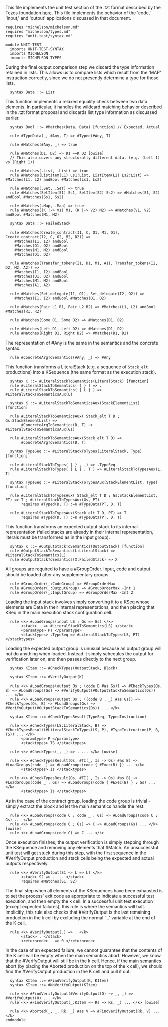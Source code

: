 This file implements the unit test section of the .tzt format described by the Tezos foundation [here](https://gitlab.com/tezos/tezos/-/merge_requests/1487/diffs).  This file implements the behavior of the 'code,' 'input,' and 'output' applications discussed in that document.

```k
requires "michelson/michelson.md"
requires "michelson/types.md"
requires "unit-test/syntax.md"

module UNIT-TEST
  imports UNIT-TEST-SYNTAX
  imports MICHELSON
  imports MICHELSON-TYPES
```

During the final output comparison step we discard the type information retained in lists.  This allows us to compare lists which result from the 'MAP' instruction correctly, since we do not presently determine a type for those lists.

```k
  syntax Data ::= List
```

This function implements a relaxed equality check between two data elements.  In particular, it handles the wildcard matching behavior described in the .tzt format proposal and discards list type information as discussed earlier.

```k
  syntax Bool ::= #Matches(Data, Data) [function] // Expected, Actual

  rule #TypeData(_, #Any, T) => #Typed(#Any, T)

  rule #Matches(#Any, _) => true

  rule #Matches(D1, D2) => D1 ==K D2 [owise]
  // This also covers any structurally different data. (e.g. (Left 1) vs (Right 1))

  rule #Matches(.List, .List) => true
  rule #Matches(ListItem(L1) Ls1:List, ListItem(L2) Ls2:List) => #Matches(L1, L2) andBool #Matches(Ls1, Ls2)

  rule #Matches(.Set, .Set) => true
  rule #Matches(SetItem(S1) Ss1, SetItem(S2) Ss2) => #Matches(S1, S2) andBool #Matches(Ss1, Ss2)

  rule #Matches(.Map, .Map) => true
  rule #Matches((K |-> V1) M1, (K |-> V2) M2) => #Matches(V1, V2) andBool #Matches(M1, M2)

  syntax Data ::= FailedStack

  rule #Matches(Create_contract(I1, C, O1, M1, D1), Create_contract(I2, C, O2, M2, D2)) =>
    #Matches(I1, I2) andBool
    #Matches(O1, O2) andBool
    #Matches(M1, M2) andBool
    #Matches(D1, D2)

  rule #Matches(Transfer_tokens(I1, D1, M1, A1), Transfer_tokens(I2, D2, M2, A2)) =>
    #Matches(I1, I2) andBool
    #Matches(D1, D2) andBool
    #Matches(M1, M2) andBool
    #Matches(A1, A2)

  rule #Matches(Set_delegate(I1, O1), Set_delegate(I2, O2)) =>
    #Matches(I1, I2) andBool #Matches(O1, O2)

  rule #Matches(Pair L1 R1, Pair L2 R2) => #Matches(L1, L2) andBool #Matches(R1, R2)

  rule #Matches(Some D1, Some D2) => #Matches(D1, D2)

  rule #Matches(Left D1, Left D2) => #Matches(D1, D2)
  rule #Matches(Right D1, Right D2) => #Matches(D1, D2)
```

The representation of #Any is the same in the semantics and the concrete syntax.

```k
  rule #ConcreteArgToSemantics(#Any, _) => #Any
```

This function transforms a LiteralStack (e.g. a sequence of `Stack_elt` productions) into a KSequence (the same format as the execution stack).

```k
  syntax K ::= #LiteralStackToSemantics(LiteralStack) [function]
  rule #LiteralStackToSemantics( { } ) => .
  rule #LiteralStackToSemantics( { L } ) => #LiteralStackToSemanticsAux(L)

  syntax K ::= #LiteralStackToSemanticsAux(StackElementList) [function]

  rule #LiteralStackToSemanticsAux( Stack_elt T D ; Gs:StackElementList) =>
       #ConcreteArgToSemantics(D, T) ~> #LiteralStackToSemanticsAux(Gs)

  rule #LiteralStackToSemanticsAux(Stack_elt T D) =>
       #ConcreteArgToSemantics(D, T)

  syntax TypeSeq ::= #LiteralStackToTypes(LiteralStack, Type) [function]

  rule #LiteralStackToTypes( { } , _) => .TypeSeq
  rule #LiteralStackToTypes( { L } , T ) => #LiteralStackToTypesAux(L, T)

  syntax TypeSeq ::= #LiteralStackToTypesAux(StackElementList, Type) [function]

  rule #LiteralStackToTypesAux( Stack_elt T D ; Gs:StackElementList, PT) => T ; #LiteralStackToTypesAux(Gs, PT)
       requires #Typed(D, T) :=K #TypeData(PT, D, T)

  rule #LiteralStackToTypesAux(Stack_elt T D, PT) => T
       requires #Typed(D, T) :=K #TypeData(PT, D, T)
```

This function transforms an expected output stack to its internal representation (failed stacks are already in their internal representation, literals must be transformed as in the input group).

```k
  syntax K ::= #OutputStackToSemantics(OutputStack) [function]
  rule #OutputStackToSemantics(L:LiteralStack) => #LiteralStackToSemantics(L)
  rule #OutputStackToSemantics(X:FailedStack) => X
```

All groups are required to have a #GroupOrder.  Input, code and output should be loaded after any supplementary groups.

```k
  rule #GroupOrder(_:CodeGroup) => #GroupOrderMax
  rule #GroupOrder(_:OutputGroup) => #GroupOrderMax -Int 1
  rule #GroupOrder(_:InputGroup) => #GroupOrderMax -Int 2
```

Loading the input stack involves simply converting it to a KSeq whose elements are Data in their internal representations, and then placing that KSeq in the main execution stack configuration cell.

```k
  rule <k> #LoadGroups(input LS ; Gs => Gs) </k>
       <stack> . => #LiteralStackToSemantics(LS) </stack>
       <paramtype> PT </paramtype>
       <stacktypes> .TypeSeq => #LiteralStackToTypes(LS, PT) </stacktypes>
```

Loading the expected output group is unusual because an output group will not do anything when loaded.  Instead it simply schedules the output for verification later on, and then passes directly to the next group.

```k
  syntax KItem ::= #CheckTypes(OutputStack, Block)

  syntax KItem ::= #VerifyOutput(K)

  rule <k> #LoadGroups(output Os ; (code B #as Gs)) => #CheckTypes(Os, B) ~> #LoadGroups(Gs) ~> #VerifyOutput(#OutputStackToSemantics(Os)) ... </k>
  rule <k> #LoadGroups(output Os ; ((code B ; _) #as Gs)) => #CheckTypes(Os, B) ~> #LoadGroups(Gs) ~> #VerifyOutput(#OutputStackToSemantics(Os)) ... </k>

  syntax KItem ::= #CheckTypesResult(TypeSeq, TypedInstruction)

  rule <k> #CheckTypes(LS:LiteralStack, B) => #CheckTypesResult(#LiteralStackToTypes(LS, P), #TypeInstruction(P, B, TS)) ... </k>
       <paramtype> P </paramtype>
       <stacktypes> TS </stacktypes>

  rule <k> #CheckTypes(_, _) => . ... </k> [owise]

  rule <k> #CheckTypesResult(Os, #TI(_, Is -> Os) #as B) ~> #LoadGroups(code _) => #LoadGroups(code { #Exec(B) }) ... </k>
       <stacktypes> Is </stacktypes>

  rule <k> #CheckTypesResult(Os, #TI(_, Is -> Os) #as B) ~> #LoadGroups(code _ ; Gs) => #LoadGroups(code { #Exec(B) } ; Gs) ... </k>
       <stacktypes> Is </stacktypes>
```

As in the case of the contract group, loading the code group is trivial - simply extract the block and let the main semantics handle the rest.

```k
  rule <k> #LoadGroups(code C ; code _ ; Gs) => #LoadGroups(code C ; Gs) ... </k>
  rule <k> #LoadGroups(code C ; Gs) => C ~> #LoadGroups(Gs) ... </k> [owise]
  rule <k> #LoadGroups(code C) => C ... </k>
```

Once execution finishes, the output verification is simply stepping through the KSequence and removing any elements that #Match.  An unsuccessful unit test will get stuck during this step, with the first sequence in the #VerifyOutput production and stack cells being the expected and actual outputs respectively.

```k
  rule <k> #VerifyOutput(S1 ~> L => L) </k>
       <stack> S2 => . ... </stack>
       requires #Matches(S1, S2)
```

The final step when all elements of the KSequences have been exhausted is to set the process' exit code as appropriate to indicate a successful test execution, and then empty the k cell.  In a successful unit test execution (except expected failures), this rule is where the semantics will halt.  Implicitly, this rule also checks that #VerifyOutput is the last remaining production in the k cell by excluding the normal '...' variable at the end of the K cell.

```k
  rule <k> #VerifyOutput(.) => . </k>
       <stack> . </stack>
       <returncode> _ => 0 </returncode>
```

In the case of an expected failure, we cannot guarantee that the contents of the K cell will be empty when the main semantics abort.  However, we know that the #VerifyOutput will still be in the k cell.  Hence, if the main semantics abort (by placing the Aborted production on the top of the k cell), we should find the #VerifyOutput production in the K cell and pull it out.

```k
  syntax KItem ::= #FindVerifyOutput(K, KItem)
  syntax KItem ::= #NoVerifyOutput(KItem)

  rule <k> #FindVerifyOutput(#VerifyOutput(O) ~> _, _) => #VerifyOutput(O) ... </k>
  rule <k> #FindVerifyOutput(_:KItem ~> Rs => Rs, _) ... </k> [owise]

  rule <k> Aborted(_, _, Rk, _) #as V => #FindVerifyOutput(Rk, V) ... </k>
endmodule
```
